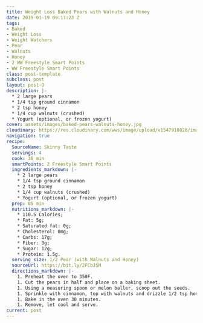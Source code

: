```yaml
---
title: Weight Loss Baked Pears with Walnuts and Honey
date: 2019-01-19 09:17:23 Z
tags:
- Baked
- Weight Loss
- Weight Watchers
- Pear
- Walnuts
- Honey
- 2 WW Freestyle Smart Points
- WW Freestyle Smart Points
class: post-template
subclass: post
layout: post-O
description: |-
  * 2 large pears
  * 1/4 tsp ground cinnamon
  * 2 tsp honey
  * 1/4 cup walnuts (crushed)
  * Yogurt (optional, or frozen yogurt)
cover: assets/images/baked-pears-walnuts-honey.jpg
cloudinary: https://res.cloudinary.com/wws/image/upload/v1547910828/images/baked-pears-walnuts-honey.jpg
navigation: true
recipe:
  SourceName: Skinny Taste
  servings: 4
  cook: 30 min
  smartPoints: 2 Freestyle Smart Points
  ingredients_markdown: |-
    * 2 large pears
    * 1/4 tsp ground cinnamon
    * 2 tsp honey
    * 1/4 cup walnuts (crushed)
    * Yogurt (optional, or frozen yogurt)
  prep: 05 min
  nutritions_markdown: |-
    * 110.5 Calories;
    * Fat: 5g;
    * Saturated fat: 0g;
    * Cholesterol: 0mg;
    * Carbs: 17g;
    * Fiber: 3g;
    * Sugar: 12g;
    * Protein: 1.5g.
  serving_size: 1/2 Pear (with Walnuts and Honey)
  sourceUrl: https://bit.ly/2FCbJSM
  directions_markdown: |-
    1. Preheat the oven to 350F.
    1. Cut the pears in half and place on a baking sheet.
    1. Using a measuring spoon or melon baller, scoop out the seeds.
    1. Sprinkle with cinnamon, top with walnuts and drizzle 1/2 tsp honey over each one.
    1. Bake in the oven 30 minutes.
    1. Remove, let cool and serve.
current: post
---
```


